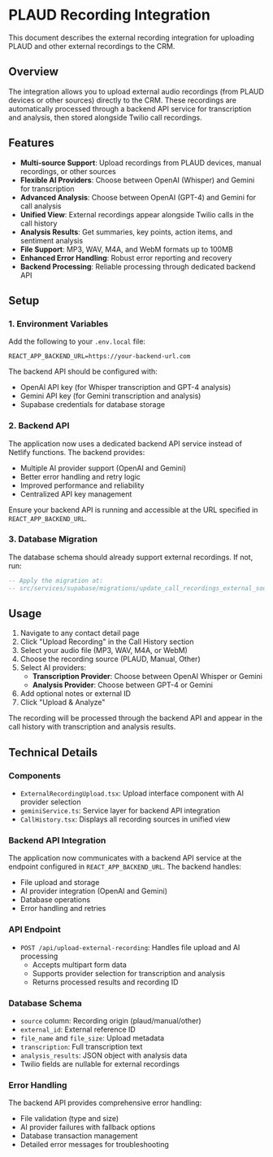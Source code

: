# PLAUD Recording Integration

This document describes the external recording integration for uploading PLAUD and other external recordings to the CRM.

## Overview

The integration allows you to upload external audio recordings (from PLAUD devices or other sources) directly to the CRM. These recordings are automatically processed through a backend API service for transcription and analysis, then stored alongside Twilio call recordings.

## Features

- **Multi-source Support**: Upload recordings from PLAUD devices, manual recordings, or other sources
- **Flexible AI Providers**: Choose between OpenAI (Whisper) and Gemini for transcription
- **Advanced Analysis**: Choose between OpenAI (GPT-4) and Gemini for call analysis
- **Unified View**: External recordings appear alongside Twilio calls in the call history
- **Analysis Results**: Get summaries, key points, action items, and sentiment analysis
- **File Support**: MP3, WAV, M4A, and WebM formats up to 100MB
- **Enhanced Error Handling**: Robust error reporting and recovery
- **Backend Processing**: Reliable processing through dedicated backend API

## Setup

### 1. Environment Variables

Add the following to your `.env.local` file:

```
REACT_APP_BACKEND_URL=https://your-backend-url.com
```

The backend API should be configured with:
- OpenAI API key (for Whisper transcription and GPT-4 analysis)
- Gemini API key (for Gemini transcription and analysis)
- Supabase credentials for database storage

### 2. Backend API

The application now uses a dedicated backend API service instead of Netlify functions. The backend provides:
- Multiple AI provider support (OpenAI and Gemini)
- Better error handling and retry logic
- Improved performance and reliability
- Centralized API key management

Ensure your backend API is running and accessible at the URL specified in `REACT_APP_BACKEND_URL`.

### 3. Database Migration

The database schema should already support external recordings. If not, run:

```sql
-- Apply the migration at:
-- src/services/supabase/migrations/update_call_recordings_external_sources.sql
```

## Usage

1. Navigate to any contact detail page
2. Click "Upload Recording" in the Call History section
3. Select your audio file (MP3, WAV, M4A, or WebM)
4. Choose the recording source (PLAUD, Manual, Other)
5. Select AI providers:
   - **Transcription Provider**: Choose between OpenAI Whisper or Gemini
   - **Analysis Provider**: Choose between GPT-4 or Gemini
6. Add optional notes or external ID
7. Click "Upload & Analyze"

The recording will be processed through the backend API and appear in the call history with transcription and analysis results.

## Technical Details

### Components
- `ExternalRecordingUpload.tsx`: Upload interface component with AI provider selection
- `geminiService.ts`: Service layer for backend API integration
- `CallHistory.tsx`: Displays all recording sources in unified view

### Backend API Integration
The application now communicates with a backend API service at the endpoint configured in `REACT_APP_BACKEND_URL`. The backend handles:
- File upload and storage
- AI provider integration (OpenAI and Gemini)
- Database operations
- Error handling and retries

### API Endpoint
- `POST /api/upload-external-recording`: Handles file upload and AI processing
  - Accepts multipart form data
  - Supports provider selection for transcription and analysis
  - Returns processed results and recording ID

### Database Schema
- `source` column: Recording origin (plaud/manual/other)
- `external_id`: External reference ID
- `file_name` and `file_size`: Upload metadata
- `transcription`: Full transcription text
- `analysis_results`: JSON object with analysis data
- Twilio fields are nullable for external recordings

### Error Handling
The backend API provides comprehensive error handling:
- File validation (type and size)
- AI provider failures with fallback options
- Database transaction management
- Detailed error messages for troubleshooting